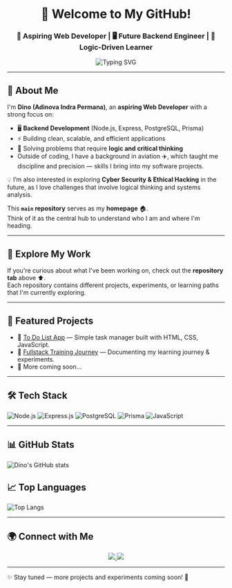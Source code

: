 <!-- Greeting -->
<h1 align="center">👋 Welcome to My GitHub!</h1>
<h3 align="center">🚀 Aspiring Web Developer | 🖥️ Future Backend Engineer | 🧠 Logic-Driven Learner</h3>

<!-- Typing SVG -->
<p align="center">
  <img src="https://readme-typing-svg.demolab.com?font=Fira+Code&size=22&pause=1000&color=00BFFF&center=true&vCenter=true&width=700&lines=Hi+there!+I'm+Dino+(Adinova+Indra+Permana);Aspiring+Backend+Developer;Building+projects+with+Node.js+and+PostgreSQL;Exploring+Fullstack+Development;Always+learning%2C+always+curious!" alt="Typing SVG" />
</p>

---

## 🌟 About Me
I'm **Dino (Adinova Indra Permana)**, an **aspiring Web Developer** with a strong focus on:  
- 🖥️ **Backend Development** (Node.js, Express, PostgreSQL, Prisma)  
- ⚡ Building clean, scalable, and efficient applications  
- 🧩 Solving problems that require **logic and critical thinking**
- Outside of coding, I have a background in aviation ✈️, which taught me discipline and precision — skills I bring into my software projects.  

💡 I’m also interested in exploring **Cyber Security & Ethical Hacking** in the future, as I love challenges that involve logical thinking and systems analysis.  

This **`main` repository** serves as my **homepage** 🏠.  
Think of it as the central hub to understand who I am and where I'm heading.  

---

## 📂 Explore My Work
If you're curious about what I've been working on, check out the **repository tab** above ⬆️.  
Each repository contains different projects, experiments, or learning paths that I'm currently exploring.  

---

## 📂 Featured Projects
- 📝 [To Do List App](https://github.com/adinovaindra/simple-todolist) — Simple task manager built with HTML, CSS, JavaScript.  
- 🚀 [Fullstack Training Journey](https://github.com/adinovaindra/TRAINING-FULLSTACK-DEVELOPMENT) — Documenting my learning journey & experiments.
- 📖 More coming soon...

---

## 🛠️ Tech Stack
![Node.js](https://img.shields.io/badge/Node.js-339933?style=for-the-badge&logo=node.js&logoColor=white)
![Express.js](https://img.shields.io/badge/Express.js-000000?style=for-the-badge&logo=express&logoColor=white)
![PostgreSQL](https://img.shields.io/badge/PostgreSQL-316192?style=for-the-badge&logo=postgresql&logoColor=white)
![Prisma](https://img.shields.io/badge/Prisma-2D3748?style=for-the-badge&logo=prisma&logoColor=white)
![JavaScript](https://img.shields.io/badge/JavaScript-F7DF1E?style=for-the-badge&logo=javascript&logoColor=black)

---

## 📊 GitHub Stats
![Dino's GitHub stats](https://github-readme-stats.vercel.app/api?username=adinovaindra&show_icons=true&theme=tokyonight)

## 📈 Top Languages
![Top Langs](https://github-readme-stats.vercel.app/api/top-langs/?username=adinovaindra&layout=compact&theme=tokyonight)

---

## 🌍 Connect with Me
<p align="center">
  <a href="https://id.linkedin.com/in/adinova-indra-permana-88b071247" target="_blank">
    <img src="https://img.shields.io/badge/LinkedIn-0A66C2?style=for-the-badge&logo=linkedin&logoColor=white"/>
  </a>
  <a href="mailto:adinovaindrapermana@gmail.com">
    <img src="https://img.shields.io/badge/Email-D14836?style=for-the-badge&logo=gmail&logoColor=white"/>
  </a>
</p>

---

✨ Stay tuned — more projects and experiments coming soon! 🚀
